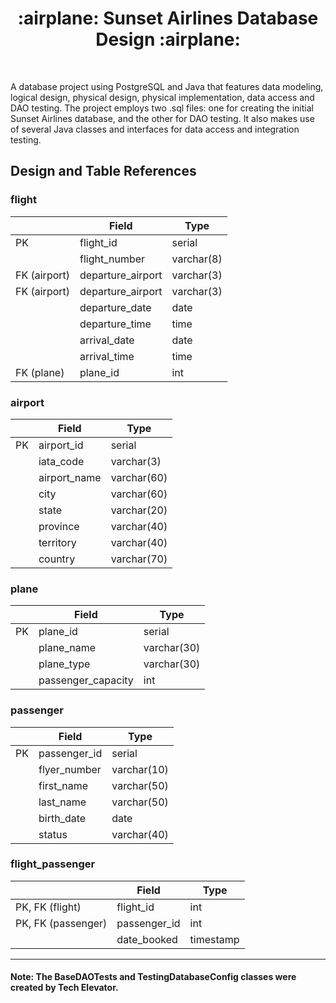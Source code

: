 <div align="center">
  <h1>:airplane: Sunset Airlines Database Design :airplane:</h1>
</div>
<br>

A database project using PostgreSQL and Java that features data modeling, logical design, physical design, physical implementation, data access and DAO testing. The project employs two .sql files: one for creating the initial Sunset Airlines database, and the other for DAO testing. It also makes use of several Java classes and interfaces for data access and integration testing.

## Design and Table References

### flight
|               | Field             | Type       | 
| ------------- | ----------------- | ---------- |
| PK            | flight_id         | serial     |
|               | flight_number     | varchar(8) |
| FK (airport)  | departure_airport | varchar(3) |
| FK (airport)  | departure_airport | varchar(3) |
|               | departure_date    | date       |
|               | departure_time    | time       |
|               | arrival_date      | date       |
|               | arrival_time      | time       |
| FK (plane)    | plane_id          | int        |

### airport
|               | Field             | Type        | 
| ------------- | ----------------- | ----------- |
| PK            | airport_id        | serial      |
|               | iata_code         | varchar(3)  |
|               | airport_name      | varchar(60) |
|               | city              | varchar(60) |
|               | state             | varchar(20) |
|               | province          | varchar(40) |
|               | territory         | varchar(40) |
|               | country           | varchar(70) |

### plane
|               | Field              | Type        | 
| ------------- | ------------------ | ----------- |
| PK            | plane_id           | serial      |
|               | plane_name         | varchar(30) |
|               | plane_type         | varchar(30) |
|               | passenger_capacity | int         |

### passenger
|               | Field             | Type        | 
| ------------- | ----------------- | ----------- |
| PK            | passenger_id      | serial      |
|               | flyer_number      | varchar(10) |
|               | first_name        | varchar(50) |
|               | last_name         | varchar(50) |
|               | birth_date        | date        |
|               | status            | varchar(40) |

### flight_passenger
|                    | Field          | Type       | 
| ------------------ | -------------- | ---------- |
| PK, FK (flight)    | flight_id      | int        |
| PK, FK (passenger) | passenger_id   | int        |
|                    | date_booked    | timestamp  |

_ _ _

#### Note: The BaseDAOTests and TestingDatabaseConfig classes were created by Tech Elevator. ####
